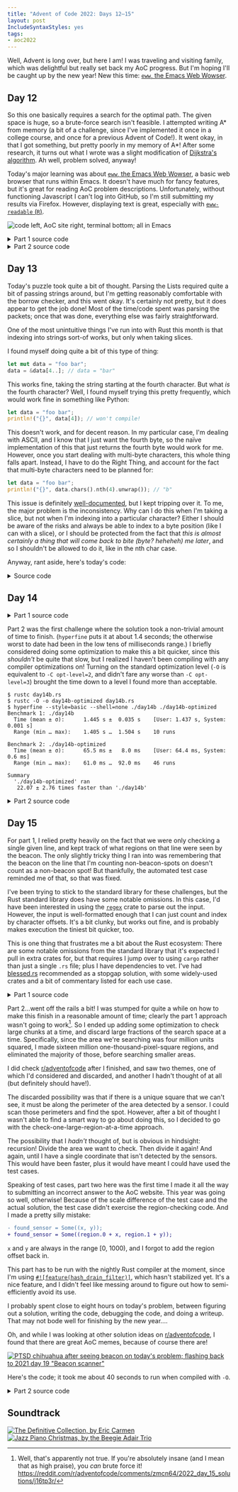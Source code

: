 ```yaml
---
title: "Advent of Code 2022: Days 12–15"
layout: post
IncludeSyntaxStyles: yes
tags:
- aoc2022
---
```


Well, Advent is long over, but here I am! I was traveling and visiting family,
which was delightful but really set back my AoC progress. But I'm hoping I'll be
caught up by the new year! New this time:
[`eww`, the Emacs Web Wowser](https://www.gnu.org/software/emacs/manual/html_node/eww/index.html).

<!--more-->

## Day 12

So this one basically requires a search for the optimal path. The given space is
huge, so a brute-force search isn't feasible. I attempted writing A* from memory
(a bit of a challenge, since I've implemented it once in a college course, and
once for a previous Advent of Code!). It went okay, in that I got something, but
pretty poorly in my memory of A*! After some research, it turns out what I wrote
was a slight modification of
[Dijkstra's algorithm](https://en.wikipedia.org/wiki/Dijkstra%27s_algorithm).
Ah well, problem solved, anyway!

Today's major learning was about
[`eww`, the Emacs Web Wowser](https://www.gnu.org/software/emacs/manual/html_node/eww/index.html),
a basic web browser that runs within Emacs. It doesn't have much for fancy
features, but it's great for reading AoC problem descriptions. Unfortunately,
without functioning Javascript I can't log into GitHub, so I'm still submitting
my results via Firefox. However, displaying text is great, especially with
[`eww-readable` (`R`)](https://www.gnu.org/software/emacs/manual/html_node/eww/Basics.html#index-eww_002dreadable).

![code left, AoC site right, terminal bottom; all in Emacs](/images/aoc2022-day-12.png)

<details>
<summary>Part 1 source code</summary>

```rust
use std::collections::VecDeque;
use std::fs;

fn parse(data: &str) -> (Vec<Vec<i8>>, (usize, usize), (usize, usize)) {
    let mut start = None;
    let mut end = None;
    let mut elevations = Vec::new();
    for (i, line) in data.split("\n").enumerate() {
        let mut row = Vec::new();
        for (j, ch) in line.chars().enumerate() {
            if ch == 'S' {
                start = Some((i, j));
                row.push(1);
            } else if ch == 'E' {
                end = Some((i, j));
                row.push(26);
            } else {
                row.push(ch as i8 - 'a' as i8);
            }
        }
        elevations.push(row);
    }
    (elevations, start.unwrap(), end.unwrap())
}

fn process(data: &str) -> u32 {
    let (elevations, start, end) = parse(data);
    let map_height = elevations.len();
    let map_width = elevations[0].len();
    let mut costs = vec![vec![u32::MAX; map_width]; map_height];
    costs[start.0][start.1] = 0;

    let mut boundaries = VecDeque::new();
    boundaries.push_back(start);

    while !boundaries.is_empty() {
        let (x, y) = boundaries.pop_front().unwrap();
        let boundary_cost = costs[x][y];

        if x > 0 && elevations[x - 1][y] - elevations[x][y] >= 1 {
            let above_boundary_cost = &mut costs[x - 1][y];
            if *above_boundary_cost > boundary_cost + 1 {
                *above_boundary_cost = boundary_cost + 1;
                boundaries.push_back((x - 1, y));
            }
        }
        if x < map_height - 1 && elevations[x + 1][y] - elevations[x][y] <= 1 {
            let below_boundary_cost = &mut costs[x + 1][y];
            if *below_boundary_cost > boundary_cost + 1 {
                *below_boundary_cost = boundary_cost + 1;
                boundaries.push_back((x + 1, y));
            }
        }
        if y > 0 && elevations[x][y - 1] - elevations[x][y] <= 1 {
            let left_boundary_cost = &mut costs[x][y - 1];
            if *left_boundary_cost > boundary_cost + 1 {
                *left_boundary_cost = boundary_cost + 1;
                boundaries.push_back((x, y - 1));
            }
        }
        if y < map_width - 1 && elevations[x][y + 1] - elevations[x][y] <= 1 {
            let right_boundary_cost = &mut costs[x][y + 1];
            if *right_boundary_cost > boundary_cost + 1 {
                *right_boundary_cost = boundary_cost + 1;
                boundaries.push_back((x, y + 1));
            }
        }
    }

    costs[end.0][end.1]
}

fn main() {
    let data = fs::read_to_string("input.txt").unwrap();
    let data = data.trim();

    println!("{}", process(data));
}

#[cfg(test)]
mod test {
    use super::*;

    #[test]
    fn test_small_input() {
        let data = "Sabqponm
abcryxxl
accszExk
acctuvwj
abdefghi";
        assert_eq!(process(data), 31);
    }
}
```

</details>

<details>
<summary>Part 2 source code</summary>

```rust
use std::collections::VecDeque;
use std::fs;

fn parse(data: &str) -> (Vec<Vec<i8>>, (usize, usize), (usize, usize)) {
    let mut start = None;
    let mut end = None;
    let mut elevations = Vec::new();
    for (i, line) in data.split("\n").enumerate() {
        let mut row = Vec::new();
        for (j, ch) in line.chars().enumerate() {
            if ch == 'S' {
                start = Some((i, j));
                row.push(1);
            } else if ch == 'E' {
                end = Some((i, j));
                row.push(26);
            } else {
                row.push(ch as i8 - 'a' as i8);
            }
        }
        elevations.push(row);
    }
    (elevations, start.unwrap(), end.unwrap())
}

fn process(data: &str) -> u32 {
    let (elevations, _, end) = parse(data);
    let map_height = elevations.len();
    let map_width = elevations[0].len();
    let mut costs = vec![vec![u32::MAX; map_width]; map_height];
    costs[end.0][end.1] = 0;

    let mut boundaries = VecDeque::new();
    boundaries.push_back(end);

    while !boundaries.is_empty() {
        let (x, y) = boundaries.pop_front().unwrap();
        let boundary_cost = costs[x][y];

        if x > 0 && elevations[x][y] - elevations[x - 1][y] <= 1 {
            let above_boundary_cost = &mut costs[x - 1][y];
            if *above_boundary_cost > boundary_cost + 1 {
                *above_boundary_cost = boundary_cost + 1;
                boundaries.push_back((x - 1, y));
            }
        }
        if x < map_height - 1 && elevations[x][y] - elevations[x + 1][y] <= 1 {
            let below_boundary_cost = &mut costs[x + 1][y];
            if *below_boundary_cost > boundary_cost + 1 {
                *below_boundary_cost = boundary_cost + 1;
                boundaries.push_back((x + 1, y));
            }
        }
        if y > 0 && elevations[x][y] - elevations[x][y - 1] <= 1 {
            let left_boundary_cost = &mut costs[x][y - 1];
            if *left_boundary_cost > boundary_cost + 1 {
                *left_boundary_cost = boundary_cost + 1;
                boundaries.push_back((x, y - 1));
            }
        }
        if y < map_width - 1 && elevations[x][y] - elevations[x][y + 1] <= 1 {
            let right_boundary_cost = &mut costs[x][y + 1];
            if *right_boundary_cost > boundary_cost + 1 {
                *right_boundary_cost = boundary_cost + 1;
                boundaries.push_back((x, y + 1));
            }
        }
    }

    let mut cheapest_coord_cost = u32::MAX;
    for (i, row) in elevations.iter().enumerate() {
        for (j, elevation) in row.iter().enumerate() {
            if *elevation == 0 && costs[i][j] < cheapest_coord_cost {
                cheapest_coord_cost = costs[i][j];
            }
        }
    }
    cheapest_coord_cost
}

fn main() {
    let data = fs::read_to_string("input.txt").unwrap();
    let data = data.trim();

    println!("{}", process(data));
}

#[cfg(test)]
mod test {
    use super::*;

    #[test]
    fn test_small_input() {
        let data = "Sabqponm
abcryxxl
accszExk
acctuvwj
abdefghi";
        assert_eq!(process(data), 29);
    }
}
```

</details>

## Day 13

Today's puzzle took quite a bit of thought. Parsing the Lists required quite a
bit of passing strings around, but I'm getting reasonably comfortable with the
borrow checker, and this went okay. It's certainly not pretty, but it does
appear to get the job done! Most of the time/code spent was parsing the packets;
once that was done, everything else was fairly straightforward.

One of the most unintuitive things I've run into with Rust this month is that
indexing into strings sort-of works, but only when taking slices.

I found myself doing quite a bit of this type of thing:

```rust
let mut data = "foo bar";
data = &data[4..]; // data = "bar"
```

This works fine, taking the string starting at the fourth character. But what
_is_ the fourth character? Well, I found myself trying this pretty frequently,
which would work fine in something like Python:

```rust
let data = "foo bar";
println!("{}", data[4]); // won't compile!
```

This doesn't work, and for decent reason. In my particular case, I'm dealing
with ASCII, and I know that I just want the fourth byte, so the naïve
implementation of this that just returns the fourth byte would work for me.
However, once you start dealing with multi-byte characters, this whole thing
falls apart. Instead, I have to do the Right Thing, and account for the fact
that multi-byte characters need to be planned for:

```rust
let data = "foo bar";
println!("{}", data.chars().nth(4).unwrap()); // "b"
```

This issue is definitely
[well-documented](https://doc.rust-lang.org/book/ch08-02-strings.html#indexing-into-strings),
but I kept tripping over it. To me, the major problem is the inconsistency. Why
can I do this when I'm taking a slice, but not when I'm indexing into a
particular character? Either I should be aware of the risks and always be able
to index to a byte position (like I can with a slice), or I should be protected
from the fact that _this is almost certainly a thing that will come back to bite
(byte? heheheh) me later_, and so I shouldn't be allowed to do it, like in the
nth char case.

Anyway, rant aside, here's today's code:

<details>
<summary>Source code</summary>

```rust
use std::cmp::{min, Ordering};
use std::fs;

#[derive(Debug, PartialEq, Eq, Clone)]
enum List {
    Integer(u8),
    List(Vec<List>),
}

impl Ord for List {
    fn cmp(&self, other: &Self) -> Ordering {
        match (self, other) {
            // If both values are integers, the lower integer should
            // come first.
            (List::Integer(s), List::Integer(o)) => s.cmp(o),
            // If both values are lists, compare the first value of
            // each list, then the second value, and so on. If the
            // left list runs out of items first, the inputs are in
            // the right order.
            (List::List(s), List::List(o)) => {
                for i in 0..min(s.len(), o.len()) {
                    if s[i] != o[i] {
                        return s[i].cmp(&o[i]);
                    }
                }
                s.len().cmp(&o.len())
            }
            // If exactly one value is an integer, convert the integer
            // to a list which contains that integer as its only
            // value, then retry the comparison.
            (List::Integer(s), List::List(o)) => {
                List::List(vec![List::Integer(*s)]).cmp(&List::List(o.to_vec()))
            }
            (List::List(s), List::Integer(o)) => {
                List::List(s.to_vec()).cmp(&List::List(vec![List::Integer(*o)]))
            }
        }
    }
}

impl PartialOrd for List {
    fn partial_cmp(&self, other: &Self) -> Option<Ordering> {
        Some(self.cmp(other))
    }
}

fn parse(data: &str) -> List {
    let mut data = &data[1..data.len() - 1]; // Strip square brackets
    let mut packet = Vec::new();
    while data.len() > 0 {
        match data.chars().next().unwrap() {
            '[' => {
                // next element is a list
                let mut list_str = String::new();
                let mut depth = 0;
                loop {
                    list_str.push(data.chars().next().unwrap());
                    match data.chars().next().unwrap() {
                        '[' => depth += 1,
                        ']' => depth -= 1,
                        _ => (),
                    };
                    data = &data[1..];
                    if depth == 0 {
                        break;
                    }
                }
                packet.push(parse(&list_str));
            }
            ',' => data = &data[1..],
            _ => {
                // next element is an integer
                let mut num = String::new();
                while data.len() > 0 {
                    match data.chars().next().unwrap() {
                        ',' => break,
                        c => num.push(c), // TODO
                    };
                    data = &data[1..];
                }
                packet.push(List::Integer(num.parse().unwrap()));
            }
        }
    }
    List::List(packet)
}

fn process_part1(data: &str) -> usize {
    let mut sum = 0;
    for (index, packet_pair) in data.split("\n\n").enumerate() {
        let packets: Vec<&str> = packet_pair.split("\n").collect();
        let zeroth = parse(packets[0]);
        let first = parse(packets[1]);
        match zeroth.cmp(&first) {
            Ordering::Less => sum += index + 1,
            Ordering::Greater => (),
            Ordering::Equal => panic!("{:?} and {:?} are equal", zeroth, first),
        }
    }
    sum
}

fn process_part2(data: &str) -> usize {
    let mut packets: Vec<List> = data
        .split("\n")
        .filter(|p| p != &"")
        .map(|p| parse(p))
        .collect();
    let zeroth_divider = parse("[[2]]");
    let first_divider = parse("[[6]]");
    packets.push(zeroth_divider.clone());
    packets.push(first_divider.clone());
    packets.sort();
    let mut product = 1;
    for (index, packet) in packets.iter().enumerate() {
        if *packet == zeroth_divider || *packet == first_divider {
            product *= index + 1;
        }
    }
    product
}

fn main() {
    let data = fs::read_to_string("input.txt").unwrap();
    let data = data.trim();
    println!("{}", process_part1(data));
    println!("{}", process_part2(data));
}

#[cfg(test)]
mod test {
    use super::*;

    const DATA: &str = "[1,1,3,1,1]
[1,1,5,1,1]

[[1],[2,3,4]]
[[1],4]

[9]
[[8,7,6]]

[[4,4],4,4]
[[4,4],4,4,4]

[7,7,7,7]
[7,7,7]

[]
[3]

[[[]]]
[[]]

[1,[2,[3,[4,[5,6,7]]]],8,9]
[1,[2,[3,[4,[5,6,0]]]],8,9]";

    #[test]
    fn test_flat() {
        let data = "[1,1,3,1,1]\n[1,1,5,1,1]";
        assert_eq!(process_part1(data), 1);
    }

    #[test]
    fn test_part1() {
        assert_eq!(process_part1(DATA), 13);
    }

    #[test]
    fn test_part2() {
        assert_eq!(process_part2(DATA), 140);
    }
}
```

</details>

## Day 14

<details>
<summary>Part 1 source code</summary>

```rust
use std::cmp::{max, min};
use std::fs;

fn format_map(map: &Vec<Vec<char>>, offset: usize) -> String {
    let mut ret = String::new();
    for row in map {
        ret.push_str(&row.iter().skip(offset).collect::<String>());
        ret.push('\n');
    }
    ret
}

fn parse_map(data: &str) -> Vec<Vec<char>> {
    // find max dimensions
    let mut max_x = 0;
    let mut max_y = 0;
    for line in data.split("\n") {
        for point in line.split(" -> ") {
            let mut coord_pair = point.split(",");
            let x = coord_pair.next().unwrap().parse().unwrap();
            let y = coord_pair.next().unwrap().parse().unwrap();
            if x > max_x {
                max_x = x;
            }
            if y > max_y {
                max_y = y;
            }
        }
    }

    let mut map = vec![vec!['.'; max_x + 1]; max_y + 1];

    for line in data.split("\n") {
        let points: Vec<(usize, usize)> = line
            .split(" -> ")
            .map(|c| {
                let mut coords = c.split(",").map(|p| p.parse().unwrap());
                (coords.next().unwrap(), coords.next().unwrap())
            })
            .collect();
        for i in 0..points.len() - 1 {
            let first = points[i];
            let second = points[i + 1];
            if first.0 != second.0 {
                // vertical wall
                assert_eq!(first.1, second.1); // No diagonal walls!
                let start = min(first.0, second.0);
                let finish = max(first.0, second.0);
                for j in start..=finish {
                    map[first.1][j] = '#';
                }
            } else {
                // horizontal wall
                assert_eq!(first.0, second.0);
                let start = min(first.1, second.1);
                let finish = max(first.1, second.1);
                for j in start..=finish {
                    map[j][first.0] = '#';
                }
            }
        }
    }

    map
}

// returns the active sand (if it hasn't fallen off the map)
fn tick(map: &mut Vec<Vec<char>>, active_sand: &(usize, usize)) -> Option<(usize, usize)> {
    if active_sand.1 == map.len() - 1 {
        return None; // We fell off the bottom of the map!
    }
    for x_offset in vec![0, -1, 1] {
        // first try down, then down-left, then down-right
        if map[active_sand.1 + 1][active_sand.0.checked_add_signed(x_offset).unwrap()] == '.' {
            return Some((
                active_sand.0.checked_add_signed(x_offset).unwrap(),
                active_sand.1 + 1,
            ));
        }
    }
    // If we got here, we can't move, so we stay put:
    Some(*active_sand)
}

fn process(map: &mut Vec<Vec<char>>, sand_source: (usize, usize)) -> usize {
    let mut sand_count = 0;
    let mut active_sand = sand_source;
    loop {
        match tick(map, &active_sand) {
            Some(new_active_sand) => {
                if new_active_sand == active_sand {
                    // This sand has come to rest; let's add more sand
                    map[active_sand.1][active_sand.0] = 'o';
                    active_sand = sand_source;
                    sand_count += 1;
                } else {
                    active_sand = new_active_sand;
                }
            }
            None => break, // Sand is falling off the map, so we're done
        }
    }
    sand_count
}

fn main() {
    let data = fs::read_to_string("input.txt").unwrap();
    let data = data.trim();
    println!("{}", process(&mut parse_map(data), (500, 0)));
}

#[cfg(test)]
mod test {
    use super::*;

    const DATA: &str = "498,4 -> 498,6 -> 496,6
503,4 -> 502,4 -> 502,9 -> 494,9";

    #[test]
    fn test_parsing() {
        let goal = "......+...
..........
..........
..........
....#...##
....#...#.
..###...#.
........#.
........#.
#########.";
        let mut map = parse_map(DATA);
        map[0][500] = '+';
        assert_eq!(format_map(&map, 494).trim(), goal);
    }

    #[test]
    fn test_part1() {
        assert_eq!(process(&mut parse_map(DATA), (500, 0)), 24);
    }
}
```

</details>

Part 2 was the first challenge where the solution took a non-trivial amount of
time to finish. (`hyperfine` puts it at about 1.4 seconds; the otherwise worst
to date had been in the low tens of milliseconds range.) I briefly considered
doing some optimization to make this a bit quicker, since this _shouldn't_ be
quite that slow, but I realized I haven't been compiling with any compiler
optimizations on! Turning on the standard optimization level (`-O` is equivalent
to `-C opt-level=2`, and didn't fare any worse than `-C opt-level=3`) brought
the time down to a level I found more than acceptable.

```text
$ rustc day14b.rs
$ rustc -O -o day14b-optimized day14b.rs
$ hyperfine --style=basic --shell=none ./day14b ./day14b-optimized
Benchmark 1: ./day14b
  Time (mean ± σ):      1.445 s ±  0.035 s    [User: 1.437 s, System: 0.001 s]
  Range (min … max):    1.405 s …  1.504 s    10 runs

Benchmark 2: ./day14b-optimized
  Time (mean ± σ):      65.5 ms ±   8.0 ms    [User: 64.4 ms, System: 0.6 ms]
  Range (min … max):    61.0 ms …  92.0 ms    46 runs

Summary
  './day14b-optimized' ran
   22.07 ± 2.76 times faster than './day14b'
```

<details>
<summary>Part 2 source code</summary>

```rust
use std::cmp::{max, min};
use std::fs;

fn parse_map(data: &str) -> Vec<Vec<char>> {
    // find max dimensions
    let mut max_x = 0;
    let mut max_y = 0;
    for line in data.split("\n") {
        for point in line.split(" -> ") {
            let mut coord_pair = point.split(",");
            let x = coord_pair.next().unwrap().parse().unwrap();
            let y = coord_pair.next().unwrap().parse().unwrap();
            if x > max_x {
                max_x = x;
            }
            if y > max_y {
                max_y = y;
            }
        }
    }

    let mut map = vec![vec!['.'; max_x + max_y + 1]; max_y + 2];
    map.push(vec!['#'; max_x + max_y + 1]); // Add the infinite floor

    for line in data.split("\n") {
        let points: Vec<(usize, usize)> = line
            .split(" -> ")
            .map(|c| {
                let mut coords = c.split(",").map(|p| p.parse().unwrap());
                (coords.next().unwrap(), coords.next().unwrap())
            })
            .collect();
        for i in 0..points.len() - 1 {
            let first = points[i];
            let second = points[i + 1];
            if first.0 != second.0 {
                // vertical wall
                assert_eq!(first.1, second.1); // No diagonal walls!
                let start = min(first.0, second.0);
                let finish = max(first.0, second.0);
                for j in start..=finish {
                    map[first.1][j] = '#';
                }
            } else {
                // horizontal wall
                assert_eq!(first.0, second.0);
                let start = min(first.1, second.1);
                let finish = max(first.1, second.1);
                for j in start..=finish {
                    map[j][first.0] = '#';
                }
            }
        }
    }

    map
}

// returns the active sand (if it hasn't fallen off the map)
fn tick(map: &mut Vec<Vec<char>>, active_sand: &(usize, usize)) -> Option<(usize, usize)> {
    if active_sand.1 == map.len() - 1 {
        return None; // We fell off the bottom of the map!
    }
    for x_offset in vec![0, -1, 1] {
        // first try down, then down-left, then down-right
        if map[active_sand.1 + 1][active_sand.0.checked_add_signed(x_offset).unwrap()] == '.' {
            return Some((
                active_sand.0.checked_add_signed(x_offset).unwrap(),
                active_sand.1 + 1,
            ));
        }
    }
    // If we got here, we can't move, so we stay put:
    Some(*active_sand)
}

fn process(map: &mut Vec<Vec<char>>, sand_source: (usize, usize)) -> usize {
    let mut sand_count = 0;
    let mut active_sand = sand_source;
    loop {
        match tick(map, &active_sand) {
            Some(new_active_sand) => {
                if new_active_sand == active_sand {
                    // This sand has come to rest; let's add more sand
                    if map[active_sand.1][active_sand.0] != '.' {
                        break; // We're full
                    }
                    map[active_sand.1][active_sand.0] = 'o';
                    active_sand = sand_source;
                    sand_count += 1;
                } else {
                    active_sand = new_active_sand;
                }
            }
            None => break, // Sand is falling off the map, so we're done
        }
    }
    sand_count
}

fn main() {
    let data = fs::read_to_string("input.txt").unwrap();
    let data = data.trim();
    println!("{}", process(&mut parse_map(data), (500, 0)));
}

#[cfg(test)]
mod test {
    use super::*;

    const DATA: &str = "498,4 -> 498,6 -> 496,6
503,4 -> 502,4 -> 502,9 -> 494,9";

    #[test]
    fn test_part2() {
        assert_eq!(process(&mut parse_map(DATA), (500, 0)), 93);
    }
}
```

</details>

## Day 15

For part 1, I relied pretty heavily on the fact that we were only checking a
single given line, and kept track of what regions on that line were seen by the
beacon. The only slightly tricky thing I ran into was remembering that the
beacon on the line that I'm counting non-beacon-spots on doesn't count as a
non-beacon spot! But thankfully, the automated test case reminded me of that, so
that was fixed.

I've been trying to stick to the standard library for these challenges, but the
Rust standard library does have some notable omissions. In this case, I'd have
been interested in using the [`regex`](https://docs.rs/regex/latest/regex/)
crate to parse out the input. However, the input is well-formatted enough that
I can just count and index by character offsets. It's a bit clunky, but works
out fine, and is probably makes execution the tiniest bit quicker, too.

This is one thing that frustrates me a bit about the Rust ecosystem: There are
some notable omissions from the standard library that it's expected I pull in
extra crates for, but that requires I jump over to using `cargo` rather than
just a single `.rs` file; plus I have dependencies to vet. I've had
[blessed.rs](https://blessed.rs/crates) recommended as a stopgap solution, with
some widely-used crates and a bit of commentary listed for each use case.

<details>
<summary>Part 1 source code</summary>

```rust
use std::collections::HashSet;
use std::fs;

fn process(data: &str, target_row: i32) -> usize {
    let mut locations_without_beacon = HashSet::new();
    let mut beacons_on_target_row = HashSet::new();

    for sensor in data.split("\n") {
        let (sensor_x, rest) = &sensor[12..].split_once(',').unwrap();
        let sensor_x: i32 = sensor_x.parse().unwrap();
        let (sensor_y, rest) = &rest[3..].split_once(':').unwrap();
        let sensor_y: i32 = sensor_y.parse().unwrap();
        let (beacon_x, rest) = &rest[24..].split_once(',').unwrap();
        let beacon_x: i32 = beacon_x.parse().unwrap();
        let beacon_y: i32 = rest[3..].parse().unwrap();
        if beacon_y == target_row {
            beacons_on_target_row.insert(beacon_x);
        }

        let manhattan_distance: i32 = (beacon_x - sensor_x).abs() + (beacon_y - sensor_y).abs();

        let remaining_width = manhattan_distance - (sensor_y - target_row).abs();
        for c in (sensor_x - remaining_width)..=(sensor_x + remaining_width) {
            locations_without_beacon.insert(c);
        }
    }

    for beacon in beacons_on_target_row {
        locations_without_beacon.remove(&beacon);
    }

    locations_without_beacon.len()
}

fn main() {
    let data = fs::read_to_string("input.txt").unwrap();
    let data = data.trim();
    println!("{}", process(data, 2_000_000));
}

#[cfg(test)]
mod test {
    use super::*;

    const DATA: &str = "Sensor at x=2, y=18: closest beacon is at x=-2, y=15
Sensor at x=9, y=16: closest beacon is at x=10, y=16
Sensor at x=13, y=2: closest beacon is at x=15, y=3
Sensor at x=12, y=14: closest beacon is at x=10, y=16
Sensor at x=10, y=20: closest beacon is at x=10, y=16
Sensor at x=14, y=17: closest beacon is at x=10, y=16
Sensor at x=8, y=7: closest beacon is at x=2, y=10
Sensor at x=2, y=0: closest beacon is at x=2, y=10
Sensor at x=0, y=11: closest beacon is at x=2, y=10
Sensor at x=20, y=14: closest beacon is at x=25, y=17
Sensor at x=17, y=20: closest beacon is at x=21, y=22
Sensor at x=16, y=7: closest beacon is at x=15, y=3
Sensor at x=14, y=3: closest beacon is at x=15, y=3
Sensor at x=20, y=1: closest beacon is at x=15, y=3";

    #[test]
    fn test_part1() {
        assert_eq!(process(DATA, 10), 26);
    }
}
```

</details>

Part 2...went off the rails a bit! I was stumped for quite a while on how to
make this finish in a reasonable amount of time; clearly the part 1 approach
wasn't going to work[^except-with-great-effort?]. So I ended up adding some
optimization to check large chunks at a time, and discard large fractions of the
search space at a time. Specifically, since the area we're searching was four
million units squared, I made sixteen million one-thousand-pixel-square regions,
and eliminated the majority of those, before searching smaller areas.

I did check [r/adventofcode](https://reddit.com/r/adventofcode/) after I
finished, and saw two themes, one of which I'd considered and discarded, and
another I hadn't thought of at all (but definitely should have!).

The discarded possibility was that if there is a unique square that we can't
see, it must be along the perimeter of the area detected by a sensor. I could
scan those perimeters and find the spot. However, after a bit of thought I
wasn't able to find a smart way to go about doing this, so I decided to go with
the check-one-large-region-at-a-time approach.

The possibility that I _hadn't_ thought of, but is obvious in hindsight:
recursion! Divide the area we want to check. Then divide it again! And again,
until I have a single coordinate that isn't detected by the sensors. This would
have been faster, plus it would have meant I could have used the test cases.

[^except-with-great-effort?]: Well, that's apparently not true. If you're
    absolutely insane (and I mean that as high praise), you _can_ brute force
    it!
    https://reddit.com/r/adventofcode/comments/zmcn64/2022_day_15_solutions/j16tp3r/

Speaking of test cases, part two here was the first time I made it all the way
to submitting an incorrect answer to the AoC website. This year was going so
well, otherwise! Because of the scale difference of the test case and the actual
solution, the test case didn't exercise the region-checking code. And I made a
pretty silly mistake:

```diff
- found_sensor = Some((x, y));
+ found_sensor = Some((region.0 + x, region.1 + y));
```

`x` and `y` are always in the range [0, 1000), and I forgot to add the region
offset back in.

This part has to be run with the nightly Rust compiler at the moment, since I'm
using
[`#![feature(hash_drain_filter)]`](https://doc.rust-lang.org/std/collections/hash_set/struct.HashSet.html#method.drain_filter), which hasn't stabilized yet. It's a nice feature, and
I didn't feel like messing around to figure out how to semi-efficiently avoid
its use.

I probably spent close to eight hours on today's problem, between figuring out a
solution, writing the code, debugging the code, and doing a writeup. That may
not bode well for finishing by the new year....

Oh, and while I was looking at other solution ideas on
[r/adventofcode](https://reddit.com/r/adventofcode/), I found that there are
great AoC memes, because of course there are!

[![PTSD chihuahua after seeing beacon on today's problem; flashing back to 2021 day 19 "Beacon scanner"](https://i.redd.it/kh7vz0wmf06a1.png)](https://reddit.com/r/adventofcode/comments/zmeqh4/2022_day_15_ptsd/)

Here's the code; it took me about 40 seconds to run when compiled with `-O`.

<details>
<summary>Part 2 source code</summary>

```rust
// rustup run nightly rustc -O day15b.rs
#![feature(hash_drain_filter)]

use std::collections::HashSet;
use std::fs;

fn region_in_range(point: (i32, i32), manhattan_distance: i32, region: (i32, i32)) -> bool {
    let top_left_covered =
        (region.0 - point.0).abs() + (region.1 - point.1).abs() <= manhattan_distance;
    let top_right_covered =
        (region.0 + 1000 - point.0).abs() + (region.1 - point.1).abs() <= manhattan_distance;
    let bottom_left_covered =
        (region.0 - point.0).abs() + (region.1 + 1000 - point.1).abs() <= manhattan_distance;
    let bottom_right_covered =
        (region.0 + 1000 - point.0).abs() + (region.1 + 1000 - point.1).abs() <= manhattan_distance;
    return top_left_covered && top_right_covered && bottom_left_covered && bottom_right_covered;
}

fn process(data: &str) -> u64 {
    println!("Populating initial hash set...");
    let mut regions_without_beacon = HashSet::new();
    for x in 0..4000 {
        for y in 0..4000 {
            regions_without_beacon.insert((x * 1000, y * 1000));
        }
    }
    println!("hash set population complete!");

    let mut sensors = Vec::new();

    for sensor in data.split("\n") {
        let (sensor_x, rest) = &sensor[12..].split_once(',').unwrap();
        let sensor_x: i32 = sensor_x.parse().unwrap();
        let (sensor_y, rest) = &rest[3..].split_once(':').unwrap();
        let sensor_y: i32 = sensor_y.parse().unwrap();
        let (beacon_x, rest) = &rest[24..].split_once(',').unwrap();
        let beacon_x: i32 = beacon_x.parse().unwrap();
        let beacon_y: i32 = rest[3..].parse().unwrap();

        let manhattan_distance: i32 = (beacon_x - sensor_x).abs() + (beacon_y - sensor_y).abs();

        sensors.push(((sensor_x, sensor_y), manhattan_distance));

        let drained: HashSet<_> = regions_without_beacon
            .drain_filter(|r| region_in_range((sensor_x, sensor_y), manhattan_distance, *r))
            .collect();

        println!("Drained {}, {} remaining", drained.len(), regions_without_beacon.len());
    }

    let mut found_sensor = None;
    for (i, region) in regions_without_beacon.iter().enumerate() {
        if i % 100 == 0 {
            println!("Scanning regions {}-{}", i, i+99);
        }
        for x in 0..=1000 {
            'region: for y in 0..=1000 {
                for (sensor, distance) in sensors.iter() {
                    if (sensor.0 - region.0 - x).abs() + (sensor.1 - region.1 - y).abs()
                        <= *distance
                    {
                        continue 'region;
                    }
                }
                found_sensor = Some((region.0 + x, region.1 + y));
                println!("Found sensor at  {},{}", region.0 + x, region.1 + y);
            }
        }
    }
    let found_sensor = found_sensor.unwrap();
    found_sensor.0 as u64 * 4_000_000 + found_sensor.1 as u64
}

fn main() {
    let data = fs::read_to_string("input.txt").unwrap();
    let data = data.trim();
    println!("{}", process(data));
}
```

</details>

## Soundtrack

<style>
    p a img {
        display: initial;
    }
</style>

[![The Definitive Collection, by Eric Carmen](https://coverartarchive.org/release/1c8e7898-ea4e-42e8-bba6-6decf4813f94/9535744051-250.jpg)](https://musicbrainz.org/release/1c8e7898-ea4e-42e8-bba6-6decf4813f94)
[![Jazz Piano Christmas, by the Beegie Adair Trio](https://coverartarchive.org/release/dc4cac3c-1218-4640-a5dd-33b6df809375/34475369173-250.jpg)](https://musicbrainz.org/release/dc4cac3c-1218-4640-a5dd-33b6df809375)
